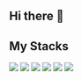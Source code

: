 ## Hi there 👋
## My Stacks
<img src="https://img.shields.io/badge/Python-3766AB?style=flat-square&logo=Python&logoColor=white"/> <img src="https://img.shields.io/badge/mysql-4479A1?style=flat-square&logo=mysql&logoColor=white"/> <img src="https://img.shields.io/badge/pytorch-EE4C2C?style=flat-square&logo=pytorch&logoColor=white"/> <img src="https://img.shields.io/badge/dart-0175C2?style=flat-square&logo=dart&logoColor=white"/>  <img src="https://img.shields.io/badge/anaconda-44A833?style=flat-square&logo=anaconda&logoColor=white"/>  <img src="https://img.shields.io/badge/C-A8B9CC?style=flat-square&logo=C&logoColor=white"/> 
<!--
**kingrangE/kingrangE** is a ✨ _special_ ✨ repository because its `README.md` (this file) appears on your GitHub profile.

Here are some ideas to get you started:

- 🔭 I’m currently working on ...
- 🌱 I’m currently learning ...
- 👯 I’m looking to collaborate on ...
- 🤔 I’m looking for help with ...
- 💬 Ask me about ...
- 📫 How to reach me: ...
- 😄 Pronouns: ...
- ⚡ Fun fact: ...
-->

